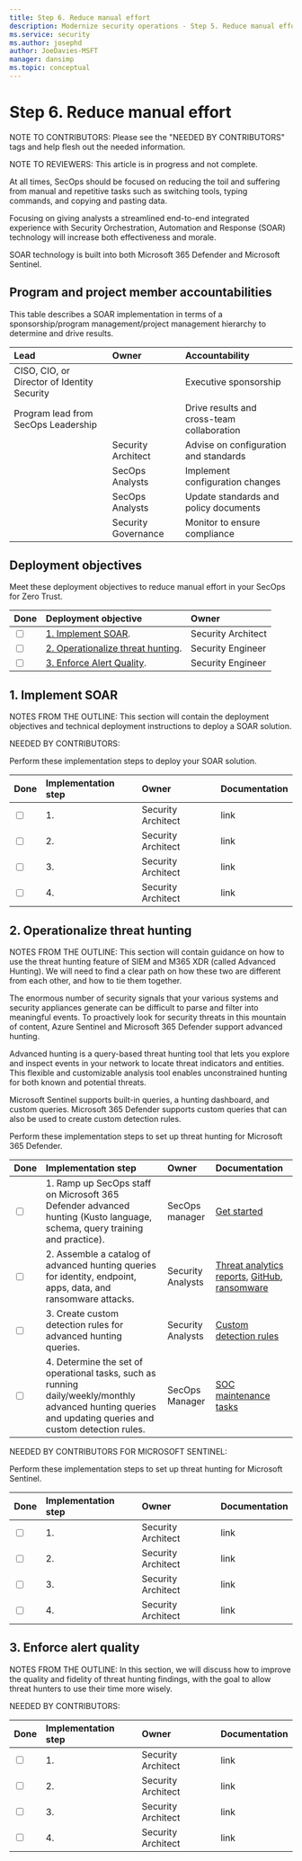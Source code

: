 ```yaml
---
title: Step 6. Reduce manual effort
description: Modernize security operations - Step 5. Reduce manual effort
ms.service: security
ms.author: josephd
author: JoeDavies-MSFT
manager: dansimp
ms.topic: conceptual
---
```


# Step 6. Reduce manual effort

NOTE TO CONTRIBUTORS: Please see the "NEEDED BY CONTRIBUTORS" tags and help flesh out the needed information.

NOTE TO REVIEWERS: This article is in progress and not complete.

At all times, SecOps should be focused on reducing the toil and suffering from manual and repetitive tasks such as switching tools, typing commands, and copying and pasting data. 

Focusing on giving analysts a streamlined end-to-end integrated experience with Security Orchestration, Automation and Response (SOAR) technology will increase both effectiveness and morale. 

SOAR technology is built into both Microsoft 365 Defender and Microsoft Sentinel.

## Program and project member accountabilities

This table describes a SOAR implementation in terms of a sponsorship/program management/project management hierarchy to determine and drive results.

| Lead | Owner | Accountability |
|:-------|:-------|:-----|
|  CISO, CIO, or Director of Identity Security | | Executive sponsorship |
| Program lead from SecOps Leadership| | Drive results and cross-team collaboration |
| | Security Architect  | Advise on configuration and standards |
| | SecOps Analysts | Implement configuration changes |
| | SecOps Analysts | Update standards and policy documents |
| | Security Governance | Monitor to ensure compliance |

## Deployment objectives

Meet these deployment objectives to reduce manual effort in your SecOps for Zero Trust.

| Done | Deployment objective | Owner |
|:-------|:-------|:-----|
| <input type="checkbox" /> | [1. Implement SOAR](#soar). | Security Architect |
| <input type="checkbox" /> | [2. Operationalize threat hunting](#threathunting). | Security Engineer |
| <input type="checkbox" /> | [3. Enforce Alert Quality](#alertqual). | Security Engineer |

<a id="soar"></a>
## 1. Implement SOAR

NOTES FROM THE OUTLINE: This section will contain the deployment objectives and technical deployment instructions to deploy a SOAR solution.

NEEDED BY CONTRIBUTORS:

Perform these implementation steps to deploy your SOAR solution.

| Done | Implementation step | Owner | Documentation |
|:-------|:-------|:-----|:-----|
| <input type="checkbox" /> | 1. | Security Architect | link |
| <input type="checkbox" /> | 2. | Security Architect | link |
| <input type="checkbox" /> | 3. | Security Architect | link |
| <input type="checkbox" /> | 4. | Security Architect | link |


<a id="threathunting"></a>
## 2. Operationalize threat hunting

NOTES FROM THE OUTLINE: This section will contain guidance on how to use the threat hunting feature of SIEM and M365 XDR (called Advanced Hunting). We will need to find a clear path on how these two are different from each other, and how to tie them together.

The enormous number of security signals that your various systems and security appliances generate can be difficult to parse and filter into meaningful events. To proactively look for security threats in this mountain of content, Azure Sentinel and Microsoft 365 Defender support advanced hunting.

Advanced hunting is a query-based threat hunting tool that lets you explore and inspect events in your network to locate threat indicators and entities. This flexible and customizable analysis tool enables unconstrained hunting for both known and potential threats.

Microsoft Sentinel supports built-in queries, a hunting dashboard, and custom queries. Microsoft 365 Defender supports custom queries that can also be used to create custom detection rules.

Perform these implementation steps to set up threat hunting for Microsoft 365 Defender.

| Done | Implementation step | Owner | Documentation |
|:-------|:-------|:-----|:-----|
| <input type="checkbox" /> | 1. Ramp up SecOps staff on Microsoft 365 Defender advanced hunting (Kusto language, schema, query training and practice). | SecOps manager | [Get started](https://docs.microsoft.com/microsoft-365/security/defender/advanced-hunting-overview#get-started-with-advanced-hunting) |
| <input type="checkbox" /> | 2. Assemble a catalog of advanced hunting queries for identity, endpoint, apps, data, and ransomware attacks. | Security Analysts | [Threat analytics reports](https://security.microsoft.com/threatanalytics), [GitHub](https://github.com/microsoft/Microsoft-365-Defender-Hunting-Queries), [ransomware](https://docs.microsoft.com/microsoft-365/security/defender/advanced-hunting-find-ransomware) |
| <input type="checkbox" /> | 3. Create custom detection rules for advanced hunting queries. | Security Analysts | [Custom detection rules](https://docs.microsoft.com/microsoft-365/security/defender/custom-detection-rules) |
| <input type="checkbox" /> | 4. Determine the set of operational tasks, such as running daily/weekly/monthly advanced hunting queries and updating queries and custom detection rules. | SecOps Manager | [SOC maintenance tasks](https://docs.microsoft.com/microsoft-365/security/defender/integrate-microsoft-365-defender-secops-tasks) |


NEEDED BY CONTRIBUTORS FOR MICROSOFT SENTINEL:

Perform these implementation steps to set up threat hunting for Microsoft Sentinel.

| Done | Implementation step | Owner | Documentation |
|:-------|:-------|:-----|:-----|
| <input type="checkbox" /> | 1. | Security Architect | link |
| <input type="checkbox" /> | 2. | Security Architect | link |
| <input type="checkbox" /> | 3. | Security Architect | link |
| <input type="checkbox" /> | 4. | Security Architect | link |


<a id="alertqual"></a>
## 3. Enforce alert quality

NOTES FROM THE OUTLINE: In this section, we will discuss how to improve the quality and fidelity of threat hunting findings, with the goal to allow threat hunters to use their time more wisely.

NEEDED BY CONTRIBUTORS:

| Done | Implementation step | Owner | Documentation |
|:-------|:-------|:-----|:-----|
| <input type="checkbox" /> | 1. | Security Architect | link |
| <input type="checkbox" /> | 2. | Security Architect | link |
| <input type="checkbox" /> | 3. | Security Architect | link |
| <input type="checkbox" /> | 4. | Security Architect | link |


